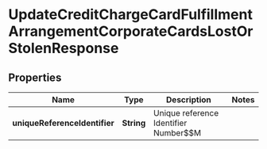 # UpdateCreditChargeCardFulfillmentArrangementCorporateCardsLostOrStolenResponse

## Properties
Name | Type | Description | Notes
------------ | ------------- | ------------- | -------------
**uniqueReferenceIdentifier** | **String** | Unique reference Identifier Number$$M | 
